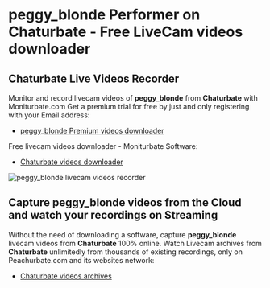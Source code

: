 # peggy_blonde Performer on Chaturbate - Free LiveCam videos downloader

## Chaturbate Live Videos Recorder

Monitor and record livecam videos of **peggy_blonde** from **Chaturbate** with Moniturbate.com
Get a premium trial for free by just and only registering with your Email address:
* [peggy_blonde Premium videos downloader](https://moniturbate.com/request-demo-licence-key.html)

Free livecam videos downloader - Moniturbate Software:
* [Chaturbate videos downloader](https://moniturbate.com/moniturbate-download-software.html)

![peggy_blonde livecam videos recorder](https://peachurnet.com/templates/moniturbate-software.png)


## Capture peggy_blonde videos from the Cloud and watch your recordings on Streaming

Without the need of downloading a software, capture **peggy_blonde** livecam videos from **Chaturbate** 100% online.
Watch Livecam archives from **Chaturbate** unlimitedly from thousands of existing recordings, only on Peachurbate.com and its websites network:
* [Chaturbate videos archives](https://peachurnet.com/)